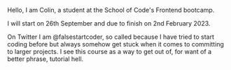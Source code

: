 Hello, I am Colin, a student at the School of Code's Frontend bootcamp.

I will start on 26th September and due to finish on 2nd February 2023.

On Twitter I am @falsestartcoder, so called because I have tried to start coding before but always somehow get stuck when it comes to committing to larger projects. I see this course as a way to get out of, for want of a better phrase, tutorial hell.
